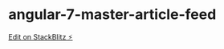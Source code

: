 # angular-7-master-article-feed

[Edit on StackBlitz ⚡️](https://stackblitz.com/edit/angular-7-master-article-feed)
